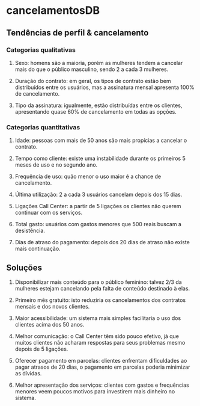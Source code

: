 # cancelamentosDB

## Tendências de perfil & **cancelamento**

### Categorias qualitativas

1) Sexo: homens são a maioria, porém as mulheres tendem a cancelar mais do que  o público masculino, sendo 2 a cada 3 mulheres.

2) Duração do contrato: em geral, os tipos de contrato estão bem distribuídos entre os usuários, mas a assinatura mensal apresenta 100% de cancelamento.

3) Tipo da assinatura: igualmente, estão distribuídas entre os clientes, apresentando quase 60% de cancelamento em todas as opções.

### Categorias quantitativas

1) Idade: pessoas com mais de 50 anos são mais propícias a cancelar o contrato.

2) Tempo como cliente: existe uma instabilidade durante os primeiros 5 meses de uso e no segundo ano.

3) Frequência de uso: quão menor o uso maior é a chance de cancelamento.

4) Última utilização: 2 a cada 3 usuários cancelam depois dos 15 dias.

5) Ligações Call Center: a partir de 5 ligações os clientes não querem continuar com os serviços.

6) Total gasto: usuários com gastos menores que 500 reais buscam a desistência.

7) Dias de atraso do pagamento: depois dos 20 dias de atraso não existe mais continuação.

## Soluções

1) Disponibilizar mais conteúdo para o público feminino: talvez 2/3 da mulheres estejam cancelando pela falta de conteúdo destinado à elas.

2) Primeiro mês gratuito: isto reduziria os cancelamentos dos contratos mensais e dos novos clientes.

3) Maior acessibilidade: um sistema mais simples facilitaria o uso dos clientes acima dos 50 anos.

4) Melhor comunicação: o Call Center têm sido pouco efetivo, já que muitos clientes não acharam respostas para seus problemas mesmo depois de 5 ligações.

5) Oferecer pagamento em parcelas: clientes enfrentam dificuldades ao pagar atrasos de 20 dias, o pagamento em parcelas poderia minimizar as dívidas.

6) Melhor apresentação dos serviços: clientes com gastos e frequências menores veem poucos motivos para investirem mais dinheiro no sistema.
